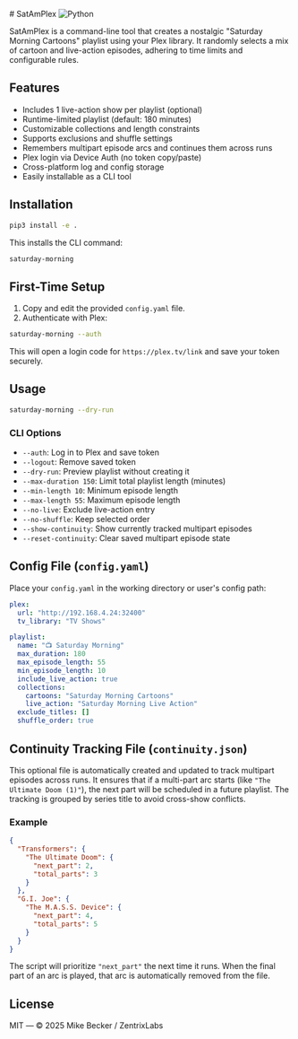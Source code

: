 <file name=0 path=/Users/mbecker/Documents/GitHub/SatAmPlex/README.md># SatAmPlex
![Python](https://img.shields.io/badge/python-3.10+-blue)

SatAmPlex is a command-line tool that creates a nostalgic "Saturday Morning Cartoons" playlist using your Plex library. It randomly selects a mix of cartoon and live-action episodes, adhering to time limits and configurable rules.

## Features

- Includes 1 live-action show per playlist (optional)
- Runtime-limited playlist (default: 180 minutes)
- Customizable collections and length constraints
- Supports exclusions and shuffle settings
- Remembers multipart episode arcs and continues them across runs
- Plex login via Device Auth (no token copy/paste)
- Cross-platform log and config storage
- Easily installable as a CLI tool

## Installation

```bash
pip3 install -e .
```

This installs the CLI command:

```bash
saturday-morning
```

## First-Time Setup

1. Copy and edit the provided `config.yaml` file.
2. Authenticate with Plex:

```bash
saturday-morning --auth
```

This will open a login code for `https://plex.tv/link` and save your token securely.

## Usage

```bash
saturday-morning --dry-run
```

### CLI Options

- `--auth`: Log in to Plex and save token
- `--logout`: Remove saved token
- `--dry-run`: Preview playlist without creating it
- `--max-duration 150`: Limit total playlist length (minutes)
- `--min-length 10`: Minimum episode length
- `--max-length 55`: Maximum episode length
- `--no-live`: Exclude live-action entry
- `--no-shuffle`: Keep selected order
- `--show-continuity`: Show currently tracked multipart episodes
- `--reset-continuity`: Clear saved multipart episode state

## Config File (`config.yaml`)

Place your `config.yaml` in the working directory or user's config path:

```yaml
plex:
  url: "http://192.168.4.24:32400"
  tv_library: "TV Shows"

playlist:
  name: "📺 Saturday Morning"
  max_duration: 180
  max_episode_length: 55
  min_episode_length: 10
  include_live_action: true
  collections:
    cartoons: "Saturday Morning Cartoons"
    live_action: "Saturday Morning Live Action"
  exclude_titles: []
  shuffle_order: true
```

## Continuity Tracking File (`continuity.json`)

This optional file is automatically created and updated to track multipart episodes across runs. It ensures that if a multi-part arc starts (like `"The Ultimate Doom (1)"`), the next part will be scheduled in a future playlist. The tracking is grouped by series title to avoid cross-show conflicts.

### Example

```json
{
  "Transformers": {
    "The Ultimate Doom": {
      "next_part": 2,
      "total_parts": 3
    }
  },
  "G.I. Joe": {
    "The M.A.S.S. Device": {
      "next_part": 4,
      "total_parts": 5
    }
  }
}
```

The script will prioritize `"next_part"` the next time it runs. When the final part of an arc is played, that arc is automatically removed from the file.

## License

MIT — © 2025 Mike Becker / ZentrixLabs
</file>
